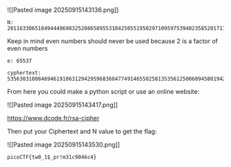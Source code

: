 ![[Pasted image 20250915143136.png]]

```
N: 
20116330651849444969832520865895531042505519502971095975394023585201711256817276572381725223626024488063575429894639992704073849939742180300101745726245738
```

Keep in mind even numbers should never be used because 2 is a factor of even numbers 

```
e: 65537
```

```
cyphertext: 5356303108846946191063129429596836847749146558258135356125006094580194225214451458888888578239698881002059580848259753833900414145927520309874869333094383
```

From here you could make a python script or use an online website:

![[Pasted image 20250915143417.png]]

https://www.dcode.fr/rsa-cipher


Then put your Ciphertext and N value to get the flag:

![[Pasted image 20250915143530.png]]

```
picoCTF{tw0_1$_pr!m31c9046c4}
```
